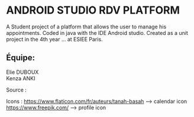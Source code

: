# ANDROID STUDIO RDV PLATFORM

A Student project of a platform that allows the user to manage his appointments.
Coded in java with the IDE Android studio.
Created as a unit project in the 4th year ... at ESIEE Paris.

## Équipe:
Elie DUBOUX   
Kenza ANKI


Source :

Icons :
https://www.flaticon.com/fr/auteurs/tanah-basah --> calendar icon
https://www.freepik.com/ --> profile icon

